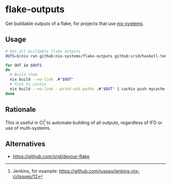 # flake-outputs
Get buildable outputs of a flake, for projects that use [nix-systems](https://github.com/nix-systems/nix-systems).

## Usage

```sh
# Get all buildable flake outputs
OUTS=$(nix run github:nix-systems/flake-outputs github:srid/haskell-template)

for OUT in $OUTS
do
  # Build them
  nix build --no-link .#"$OUT"
  # Push to cachix
  nix build --no-link --print-out-paths .#"$OUT" | cachix push mycache
done
```

## Rationale

This is useful in CI[^eg] to automate building of all outputs, regardless of IFD or use of multi-systems.

[^eg]: Jenkins, for example: https://github.com/juspay/jenkins-nix-ci/issues/12

## Alternatives

- https://github.com/srid/devour-flake
